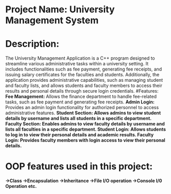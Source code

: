 # Project Name: University Management System
# Description:
The University Management Application is a C++ program designed to streamline various administrative tasks within a university setting. It includes functionalities such as fee payment, generating fee receipts, and issuing salary certificates for the faculties and students. Additionally, the application provides administrative capabilities, such as managing student and faculty lists, and allows students and faculty members to access their results and personal details through secure login credentials.
#Features:
<b>Fee Management:</b>
Allows the finance department to handle fee-related tasks, such as fee payment and generating fee receipts.
<b>Admin Login:</b> Provides an admin login functionality for authorized personnel to access administrative features.
<b><b>Student Section:</b> Allows admins to view student details by username and lists all students in a specific department.
<b>Faculty Section:</b> Enables admins to view faculty details by username and lists all faculties in a specific department.
<b>Student Login:</b> Allows students to log in to view their personal details and academic results.
<b>Faculty Login:</b> Provides faculty members with login access to view their personal details.
# OOP features used in this project:
->Class
->Encapsulation
->Inheritance
->File I/O operation
->Console I/0 Operation etc.  
